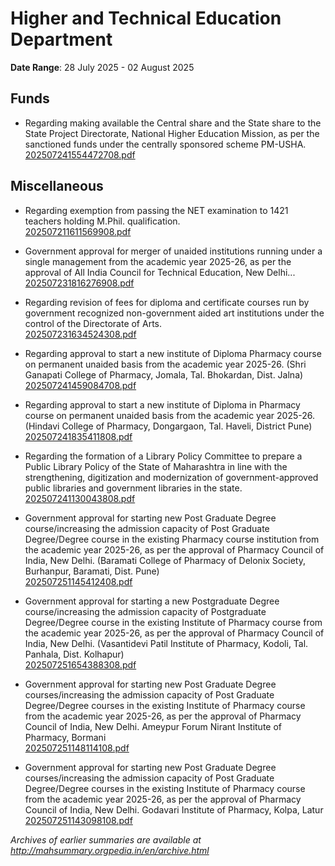 # Higher and Technical Education Department

**Date Range**: 28 July 2025 - 02 August 2025


## Funds
- Regarding making available the Central share and the State share to the State Project Directorate, National Higher Education Mission, as per the sanctioned funds under the centrally sponsored scheme PM-USHA.\
  [202507241554472708.pdf](https://gr.maharashtra.gov.in/Site/Upload/Government%20Resolutions/English/202507241554472708.pdf)

## Miscellaneous
- Regarding exemption from passing the NET examination to 1421 teachers holding M.Phil. qualification.\
  [202507211611569908.pdf](https://gr.maharashtra.gov.in/Site/Upload/Government%20Resolutions/English/202507211611569908.....pdf)

- Government approval for merger of unaided institutions running under a single management from the academic year 2025-26, as per the approval of All India Council for Technical Education, New Delhi...\
  [202507231816276908.pdf](https://gr.maharashtra.gov.in/Site/Upload/Government%20Resolutions/English/202507231816276908....pdf)

- Regarding revision of fees for diploma and certificate courses run by government recognized non-government aided art institutions under the control of the Directorate of Arts.\
  [202507231634524308.pdf](https://gr.maharashtra.gov.in/Site/Upload/Government%20Resolutions/English/202507231634524308.pdf)

- Regarding approval to start a new institute of Diploma Pharmacy course on permanent unaided basis from the academic year 2025-26. (Shri Ganapati College of Pharmacy, Jomala, Tal. Bhokardan, Dist. Jalna)\
  [202507241459084708.pdf](https://gr.maharashtra.gov.in/Site/Upload/Government%20Resolutions/English/202507241459084708.pdf)

- Regarding approval to start a new institute of Diploma in Pharmacy course on permanent unaided basis from the academic year 2025-26. (Hindavi College of Pharmacy, Dongargaon, Tal. Haveli, District Pune)\
  [202507241835411808.pdf](https://gr.maharashtra.gov.in/Site/Upload/Government%20Resolutions/English/202507241835411808.pdf)

- Regarding the formation of a Library Policy Committee to prepare a Public Library Policy of the State of Maharashtra in line with the strengthening, digitization and modernization of government-approved public libraries and government libraries in the state.\
  [202507241130043808.pdf](https://gr.maharashtra.gov.in/Site/Upload/Government%20Resolutions/English/202507241130043808.pdf)

- Government approval for starting new Post Graduate Degree course/increasing the admission capacity of Post Graduate Degree/Degree course in the existing Pharmacy course institution from the academic year 2025-26, as per the approval of Pharmacy Council of India, New Delhi. (Baramati College of Pharmacy of Delonix Society, Burhanpur, Baramati, Dist. Pune)\
  [202507251145412408.pdf](https://gr.maharashtra.gov.in/Site/Upload/Government%20Resolutions/English/202507251145412408.pdf)

- Government approval for starting a new Postgraduate Degree course/increasing the admission capacity of Postgraduate Degree/Degree course in the existing Institute of Pharmacy course from the academic year 2025-26, as per the approval of Pharmacy Council of India, New Delhi. (Vasantidevi Patil Institute of Pharmacy, Kodoli, Tal. Panhala, Dist. Kolhapur)\
  [202507251654388308.pdf](https://gr.maharashtra.gov.in/Site/Upload/Government%20Resolutions/English/202507251654388308.pdf)

- Government approval for starting new Post Graduate Degree courses/increasing the admission capacity of Post Graduate Degree/Degree courses in the existing Institute of Pharmacy course from the academic year 2025-26, as per the approval of Pharmacy Council of India, New Delhi. Ameypur Forum Nirant Institute of Pharmacy, Bormani\
  [202507251148114108.pdf](https://gr.maharashtra.gov.in/Site/Upload/Government%20Resolutions/English/202507251148114108.pdf)

- Government approval for starting new Post Graduate Degree courses/increasing the admission capacity of Post Graduate Degree/Degree courses in the existing Institute of Pharmacy course from the academic year 2025-26, as per the approval of Pharmacy Council of India, New Delhi. Godavari Institute of Pharmacy, Kolpa, Latur\
  [202507251143098108.pdf](https://gr.maharashtra.gov.in/Site/Upload/Government%20Resolutions/English/202507251143098108.pdf)


*Archives of earlier summaries are available at http://mahsummary.orgpedia.in/en/archive.html*